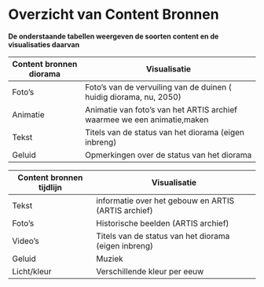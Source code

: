 # Overzicht van Content Bronnen
 **De onderstaande tabellen weergeven de soorten content en de visualisaties daarvan**

| Content bronnen diorama 	| Visualisatie                                                            	|
|----------	|-------------------------------------------------------------------------	|
| Foto’s   	| Foto’s van de vervuiling van de duinen ( huidig diorama, nu, 2050)      	|
| Animatie 	| Animatie van foto’s van het ARTIS archief waarmee we een animatie,maken 	|
| Tekst    	| Titels van de status van het diorama (eigen inbreng)                    	|
| Geluid   	| Opmerkingen over de status van het diorama                              	|



| Content bronnen tijdlijn 	| Visualisatie                                             |
|--------------------------	|------------------------------------------------------	   |
| Tekst                    	| informatie over het gebouw en ARTIS (ARTIS archief)     	|
| Foto’s                   	| Historische beelden (ARTIS archief)                   	  |
| Video’s                  	| Titels van de status van het diorama (eigen inbreng)     |
| Geluid                   	| Muziek                                                	  |
| Licht/kleur              	| Verschillende kleur per eeuw                            	|
